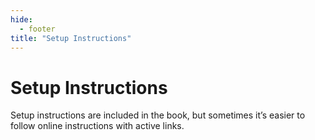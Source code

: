 ```yaml
---
hide:
  - footer
title: "Setup Instructions"
---
```


# Setup Instructions

Setup instructions are included in the book, but sometimes it’s easier to follow online instructions with active links.